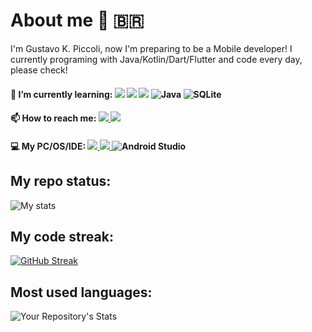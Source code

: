 # About me 🧔 🇧🇷 #

I'm Gustavo K. Piccoli, now I'm preparing to be a Mobile developer! I currently programing with Java/Kotlin/Dart/Flutter and code every day, please check!


#### 🌱 I’m currently learning:  <img src="https://img.shields.io/badge/Kotlin-0095D5?&style=for-the-badge&logo=kotlin&logoColor=white"/> <img src="https://img.shields.io/badge/Dart-0175C2?style=for-the-badge&logo=dart&logoColor=white"/> <img src="https://img.shields.io/badge/Flutter-02569B?style=for-the-badge&logo=flutter&logoColor=white"/> ![Java](https://img.shields.io/badge/java-%23ED8B00.svg?style=for-the-badge&logo=java&logoColor=white) ![SQLite](https://img.shields.io/badge/sqlite-%2307405e.svg?style=for-the-badge&logo=sqlite&logoColor=white)

#### 📫 How to reach me: <a href="https://www.linkedin.com/in/gkpiccoli/"><img src="https://img.shields.io/badge/LinkedIn-0077B5?style=for-the-badge&logo=linkedin&logoColor=white" /> </a> <a href="gustavokpiccoli@gmail.com"><img src="https://img.shields.io/badge/Gmail-D14836?style=for-the-badge&logo=gmail&logoColor=white" /> </a>

#### 💻 My PC/OS/IDE: <a href="https://www.acer.com/datasheets/2017/4876/E5-475G/NX.GCPAL.014.html"><img src="https://img.shields.io/badge/acer%20Aspire%205-83B81A?style=for-the-badge&logo=acer&logoColor=white" /> </a> <a href="https://pop.system76.com/"><img src="https://img.shields.io/badge/Arch_Linux-1793D1?style=for-the-badge&logo=arch-linux&logoColor=white" /> <a/> ![Android Studio](https://img.shields.io/badge/Android%20Studio-3DDC84.svg?style=for-the-badge&logo=android-studio&logoColor=white)
  
  ## My repo status:  
![My stats](https://github-readme-stats.vercel.app/api?username=gkpiccoli&show_icons=true&theme=radical)
  
    
  ## My code streak:
 [![GitHub Streak](https://streak-stats.demolab.com?user=gkpiccoli&theme=radical&border_radius=2.5)](https://git.io/streak-stats)
  
  ## Most used languages:
![Your Repository's Stats](https://github-readme-stats.vercel.app/api/top-langs/?username=gkpiccoli&theme=radical)

 

  


  
